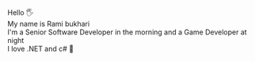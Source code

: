 Hello :raised_hand_with_fingers_splayed:<br/>
My name is Rami bukhari<br/>
I'm a Senior Software Developer in the morning and a Game Developer at night<br/>
I love .NET and c# :blue_heart:
